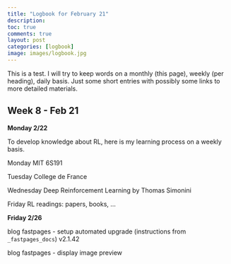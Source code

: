 ```yaml
---
title: "Logbook for February 21"
description: 
toc: true
comments: true
layout: post
categories: [logbook]
image: images/logbook.jpg
---
```




This is a test. I will try to keep words on a monthly (this page), weekly (per heading), daily basis. Just some short entries with possibly some links to more detailed materials.



## Week 8 - Feb 21

**Monday 2/22**

To develop knowledge about RL, here is my learning process on a weekly basis.

Monday MIT 6S191

Tuesday College de France

Wednesday Deep Reinforcement Learning by Thomas Simonini

Friday RL readings: papers, books, ...



**Friday 2/26**

blog fastpages - setup automated upgrade (instructions from `_fastpages_docs`) v2.1.42

blog fastpages - display image preview

